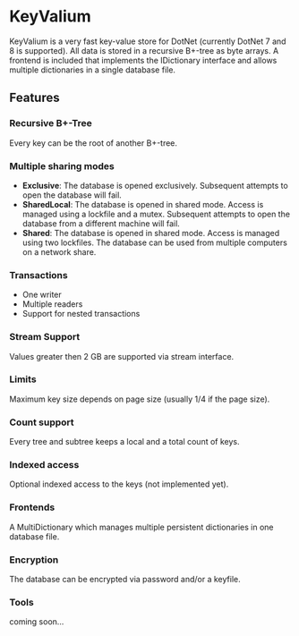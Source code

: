 # KeyValium

KeyValium is a very fast key-value store for DotNet (currently DotNet 7 and 8 is supported). All data is stored in a recursive B+-tree as byte arrays.
A frontend is included that implements the IDictionary interface and allows multiple dictionaries in a single database file.

## Features

### Recursive B+-Tree 
Every key can be the root of another B+-tree.

### Multiple sharing modes
* **Exclusive**: The database is opened exclusively. Subsequent attempts to open the database will fail.
* **SharedLocal**: The database is opened in shared mode. Access is managed using a lockfile and a mutex. Subsequent attempts to open the database from a different machine will fail.
* **Shared**: The database is opened in shared mode. Access is managed using two lockfiles. The database can be used from multiple computers on a network share.

### Transactions
* One writer
* Multiple readers
* Support for nested transactions

### Stream Support
Values greater then 2 GB are supported via stream interface.
    
### Limits
Maximum key size depends on page size (usually 1/4 if the page size).

### Count support
Every tree and subtree keeps a local and a total count of keys.

### Indexed access
Optional indexed access to the keys (not implemented yet).

### Frontends
A MultiDictionary which manages multiple persistent dictionaries in one database file.
    
### Encryption
The database can be encrypted via password and/or a keyfile.

### Tools
coming soon...

    

